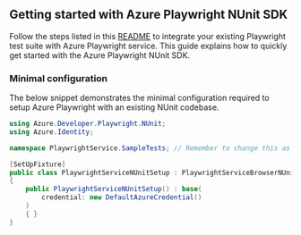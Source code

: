 ## Getting started with Azure Playwright NUnit SDK

Follow the steps listed in this [README](https://github.com/Azure/azure-sdk-for-net/tree/main/sdk/loadtestservice/Azure.Developer.Playwright.NUnit/README.md) to integrate your existing Playwright test suite with Azure Playwright service.
This guide explains how to quickly get started with the Azure Playwright NUnit SDK.

### Minimal configuration

The below snippet demonstrates the minimal configuration required to setup Azure Playwright with an existing NUnit codebase.

```C# Snippet:NUnit_Sample1_SimpleSetup
using Azure.Developer.Playwright.NUnit;
using Azure.Identity;

namespace PlaywrightService.SampleTests; // Remember to change this as per your project namespace

[SetUpFixture]
public class PlaywrightServiceNUnitSetup : PlaywrightServiceBrowserNUnit
{
    public PlaywrightServiceNUnitSetup() : base(
        credential: new DefaultAzureCredential()
    )
    { }
}
```
